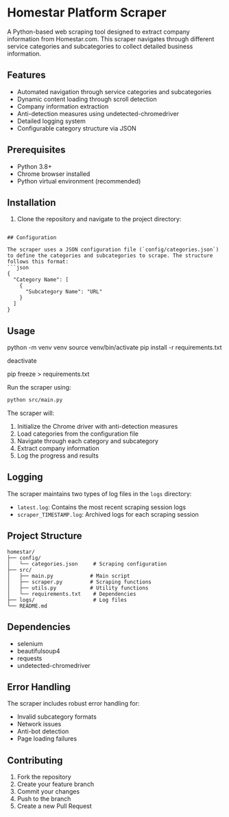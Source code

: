 # Homestar Platform Scraper

A Python-based web scraping tool designed to extract company information from Homestar.com. This scraper navigates through different service categories and subcategories to collect detailed business information.

## Features

- Automated navigation through service categories and subcategories
- Dynamic content loading through scroll detection
- Company information extraction
- Anti-detection measures using undetected-chromedriver
- Detailed logging system
- Configurable category structure via JSON

## Prerequisites

- Python 3.8+
- Chrome browser installed
- Python virtual environment (recommended)

## Installation

1. Clone the repository and navigate to the project directory:
```

## Configuration

The scraper uses a JSON configuration file (`config/categories.json`) to define the categories and subcategories to scrape. The structure follows this format:
```json
{
  "Category Name": [
    {
      "Subcategory Name": "URL"
    }
  ]
}
```

## Usage

python -m venv venv
source venv/bin/activate
pip install -r requirements.txt

deactivate

pip freeze > requirements.txt

Run the scraper using:
```bash
python src/main.py
```

The scraper will:
1. Initialize the Chrome driver with anti-detection measures
2. Load categories from the configuration file
3. Navigate through each category and subcategory
4. Extract company information
5. Log the progress and results

## Logging

The scraper maintains two types of log files in the `logs` directory:
- `latest.log`: Contains the most recent scraping session logs
- `scraper_TIMESTAMP.log`: Archived logs for each scraping session

## Project Structure

```
homestar/
├── config/
│   └── categories.json     # Scraping configuration
├── src/
│   ├── main.py            # Main script
│   ├── scraper.py         # Scraping functions
│   ├── utils.py           # Utility functions
│   └── requirements.txt    # Dependencies
├── logs/                   # Log files
└── README.md
```

## Dependencies

- selenium
- beautifulsoup4
- requests
- undetected-chromedriver

## Error Handling

The scraper includes robust error handling for:
- Invalid subcategory formats
- Network issues
- Anti-bot detection
- Page loading failures

## Contributing

1. Fork the repository
2. Create your feature branch
3. Commit your changes
4. Push to the branch
5. Create a new Pull Request


